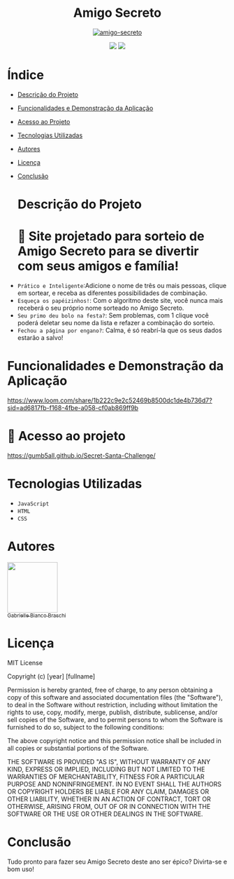 <h1 align="center"> Amigo Secreto </h1> 
<p align="center">
<a href="https://imgbb.com/"><img src="https://i.ibb.co/d0y2yvXg/amigo-secreto.png" alt="amigo-secreto" border="0" /></a>

<p align="center">
<img loading="lazy" src="http://img.shields.io/static/v1?label=STATUS&message=%20CONCLUIDO&color=GREEN&style=for-the-badge"/>
  
  <img src="https://img.shields.io/github/stars/camilafernanda?style=social"/>
</p>

# Índice 

* [Descrição do Projeto](#descrição-do-projeto)
* [Funcionalidades e Demonstração da Aplicação](#funcionalidades-e-demonstração-da-aplicação)
* [Acesso ao Projeto](#acesso-ao-projeto)
* [Tecnologias Utilizadas](#tecnologias-utilizadas)
* [Autores](#autores)
* [Licença](#licença)
* [Conclusão](#conclusão)

  # Descrição do Projeto
  # :hammer: Site projetado para sorteio de Amigo Secreto para se divertir com seus amigos e família!

- `Prático e Inteligente`:Adicione o nome de três ou mais pessoas, clique em sortear, e receba as diferentes possibilidades de combinação. 
- `Esqueça os papéizinhos!`: Com o algoritmo deste site, você nunca mais receberá o seu próprio nome sorteado no Amigo Secreto.
- `Seu primo deu bolo na festa?`: Sem problemas, com 1 clique você poderá deletar seu nome da lista e refazer a combinação do sorteio.
- `Fechou a página por engano?`: Calma, é só reabrí-la que os seus dados estarão a salvo!

# Funcionalidades e Demonstração da Aplicação
https://www.loom.com/share/1b222c9e2c52469b8500dc1de4b736d7?sid=ad6817fb-f168-4fbe-a058-cf0ab869ff9b


  # 📁 Acesso ao projeto
  https://gumb5all.github.io/Secret-Santa-Challenge/

# Tecnologias Utilizadas
  - `JavaScript`
  - `HTML`
  - `CSS`

# Autores

[<img loading="lazy" src="https://avatars.githubusercontent.com/u/57961356?v=4" width=115><br><sub>Gabrielle Bianco Braschi</sub>](https://github.com/gumb5all)


# Licença
MIT License

Copyright (c) [year] [fullname]

Permission is hereby granted, free of charge, to any person obtaining a copy
of this software and associated documentation files (the "Software"), to deal
in the Software without restriction, including without limitation the rights
to use, copy, modify, merge, publish, distribute, sublicense, and/or sell
copies of the Software, and to permit persons to whom the Software is
furnished to do so, subject to the following conditions:

The above copyright notice and this permission notice shall be included in all
copies or substantial portions of the Software.

THE SOFTWARE IS PROVIDED "AS IS", WITHOUT WARRANTY OF ANY KIND, EXPRESS OR
IMPLIED, INCLUDING BUT NOT LIMITED TO THE WARRANTIES OF MERCHANTABILITY,
FITNESS FOR A PARTICULAR PURPOSE AND NONINFRINGEMENT. IN NO EVENT SHALL THE
AUTHORS OR COPYRIGHT HOLDERS BE LIABLE FOR ANY CLAIM, DAMAGES OR OTHER
LIABILITY, WHETHER IN AN ACTION OF CONTRACT, TORT OR OTHERWISE, ARISING FROM,
OUT OF OR IN CONNECTION WITH THE SOFTWARE OR THE USE OR OTHER DEALINGS IN THE
SOFTWARE.

# Conclusão
 Tudo pronto para fazer seu Amigo Secreto deste ano ser épico? Divirta-se e bom uso!
  
